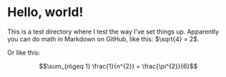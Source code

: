 # Hello, world!

This is a test directory where I test the way I've set things up. Apparently you can do math in Markdown on GitHub, like this: $\sqrt{4} = 2$.

Or like this:

```math
\sum_{n\geq 1} \frac{1}{n^{2}} = \frac{\pi^{2}}{6}
```